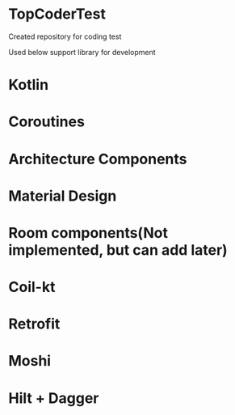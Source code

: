 # TopCoderTest
Created repository for coding test

Used below support library for development 
# Kotlin
# Coroutines
# Architecture Components
# Material Design
# Room components(Not implemented, but can add later)
# Coil-kt
# Retrofit
# Moshi
# Hilt + Dagger
